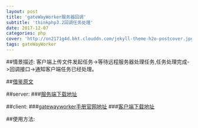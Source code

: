 ```yaml
---
layout: post
title: 'gateWayWorker服务器回调'
subtitle: 'thinkphp3.2回调任务处理'
date: 2017-12-07
categories: php
cover: 'http://on2171g4d.bkt.clouddn.com/jekyll-theme-h2o-postcover.jpg'
tags: gateWayWorker
---
```


##情景描述:
客户端上传文件发起任务->等待远程服务器处理任务,任务处理完成->回调接口->通知客户端任务已经处理。

##[借鉴原文](http://www.ptbird.cn/gateway-worker-many-people-chat-online-group.html)

##server:
###[服务端下载地址](https://github.com/walkor/GatewayWorker)

##client:
###[gatewayworker手册官网地址](http://doc2.workerman.net/326102)
###[客户端下载地址](https://github.com/walkor/GatewayClient)





##使用方法:

